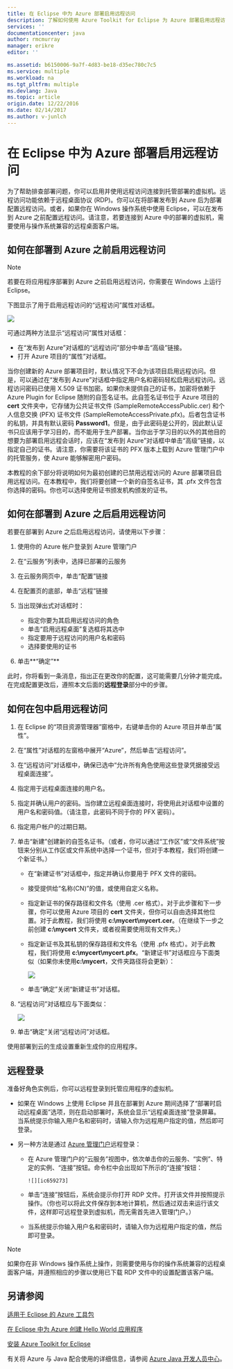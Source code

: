 ```yaml
---
title: 在 Eclipse 中为 Azure 部署启用远程访问
description: 了解如何使用 Azure Toolkit for Eclipse 为 Azure 部署启用远程访问。
services: ''
documentationcenter: java
author: rmcmurray
manager: erikre
editor: ''

ms.assetid: b6150006-9a7f-4d83-be18-d35ec780c7c5
ms.service: multiple
ms.workload: na
ms.tgt_pltfrm: multiple
ms.devlang: Java
ms.topic: article
origin.date: 12/22/2016
ms.date: 02/14/2017
ms.author: v-junlch
---
```


# 在 Eclipse 中为 Azure 部署启用远程访问
为了帮助排查部署问题，你可以启用并使用远程访问连接到托管部署的虚拟机。远程访问功能依赖于远程桌面协议 (RDP)。你可以在将部署发布到 Azure 后为部署配置远程访问。或者，如果你在 Windows 操作系统中使用 Eclipse，可以在发布到 Azure 之前配置远程访问。请注意，若要连接到 Azure 中的部署的虚拟机，需要使用与操作系统兼容的远程桌面客户端。

## 如何在部署到 Azure 之前启用远程访问

> [!NOTE]
> 若要在将应用程序部署到 Azure 之前启用远程访问，你需要在 Windows 上运行 Eclipse。

下图显示了用于启用远程访问的“远程访问”属性对话框。

![][ic719494]  

可通过两种方法显示“远程访问”属性对话框：

- 在“发布到 Azure”对话框的“远程访问”部分中单击“高级”链接。
- 打开 Azure 项目的“属性”对话框。

当你创建新的 Azure 部署项目时，默认情况下不会为该项目启用远程访问。但是，可以通过在“发布到 Azure”对话框中指定用户名和密码轻松启用远程访问。远程访问密码已使用 X.509 证书加密。如果你未提供自己的证书，加密将依赖于 Azure Plugin for Eclipse 随附的自签名证书。此自签名证书位于 Azure 项目的 **cert** 文件夹中，它存储为公共证书文件 (SampleRemoteAccessPublic.cer) 和个人信息交换 (PFX) 证书文件 (SampleRemoteAccessPrivate.pfx)。后者包含证书的私钥，并具有默认密码 **Password1**。但是，由于此密码是公开的，因此默认证书只应该用于学习目的，而不能用于生产部署。当你出于学习目的以外的其他目的想要为部署启用远程会话时，应该在“发布到 Azure”对话框中单击“高级”链接，以指定自己的证书。请注意，你需要将该证书的 PFX 版本上载到 Azure 管理门户中的托管服务，使 Azure 能够解密用户密码。

本教程的余下部分将说明如何为最初创建的已禁用远程访问的 Azure 部署项目启用远程访问。在本教程中，我们将要创建一个新的自签名证书，其 .pfx 文件包含你选择的密码。你也可以选择使用证书颁发机构颁发的证书。

## 如何在部署到 Azure 之后启用远程访问
若要在部署到 Azure 之后启用远程访问，请使用以下步骤：

1. 使用你的 Azure 帐户登录到 Azure 管理门户
2. 在“云服务”列表中，选择已部署的云服务
3. 在云服务网页中，单击“配置”链接
4. 在配置页的底部，单击“远程”链接
5. 当出现弹出式对话框时：

   - 指定你要为其启用远程访问的角色
   - 单击“启用远程桌面”复选框将其选中
   - 指定要用于远程访问的用户名和密码
   - 选择要使用的证书
6. 单击**“确定”**

此时，你将看到一条消息，指出正在更改你的配置，这可能需要几分钟才能完成。在完成配置更改后，遵照本文后面的**远程登录**部分中的步骤。

## 如何在包中启用远程访问
1. 在 Eclipse 的“项目资源管理器”窗格中，右键单击你的 Azure 项目并单击“属性”。
2. 在“属性”对话框的左窗格中展开“Azure”，然后单击“远程访问”。
3. 在“远程访问”对话框中，确保已选中“允许所有角色使用这些登录凭据接受远程桌面连接”。
4. 指定用于远程桌面连接的用户名。
5. 指定并确认用户的密码。当你建立远程桌面连接时，将使用此对话框中设置的用户名和密码值。（请注意，此密码不同于你的 PFX 密码）。
6. 指定用户帐户的过期日期。
7. 单击“新建”创建新的自签名证书。（或者，你可以通过“工作区”或“文件系统”按钮来分别从工作区或文件系统中选择一个证书，但对于本教程，我们将创建一个新证书。）

   - 在“新建证书”对话框中，指定并确认你要用于 PFX 文件的密码。
   - 接受提供给“名称(CN)”的值，或使用自定义名称。
   - 指定新证书的保存路径和文件名（使用 .cer 格式）。对于此步骤和下一步骤，你可以使用 Azure 项目的 **cert** 文件夹，但你可以自由选择其他位置。对于此教程，我们将使用 **c:\\mycert\\mycert.cer**。（在继续下一步之前创建 **c:\\mycert** 文件夹，或者视需要使用现有文件夹。）
   - 指定新证书及其私钥的保存路径和文件名（使用 .pfx 格式）。对于此教程，我们将使用 **c:\\mycert\\mycert.pfx**。“新建证书”对话框应与下面类似（如果你未使用**c:\\mycert**，文件夹路径将会更新）：

        ![][ic712275]
   - 单击“确定”关闭“新建证书”对话框。
8. “远程访问”对话框应与下面类似：</p>

    ![][ic719495]  

9. 单击“确定”关闭“远程访问”对话框。

使用部署到云的生成设置重新生成你的应用程序。

## 远程登录
准备好角色实例后，你可以远程登录到托管应用程序的虚拟机。

- 如果在 Windows 上使用 Eclipse 并且在部署到 Azure 期间选择了“部署时启动远程桌面”选项，则在启动部署时，系统会显示“远程桌面连接”登录屏幕。当系统提示你输入用户名和密码时，请输入你为远程用户指定的值，然后即可登录。
- 另一种方法是通过 <a href="https://manage.windowsazure.cn">Azure 管理门户</a>远程登录：

  - 在 Azure 管理门户的“云服务”视图中，依次单击你的云服务、“实例”、特定的实例、“连接”按钮。命令栏中会出现如下所示的“连接”按钮：

        ![][ic659273]
  - 单击“连接”按钮后，系统会提示你打开 RDP 文件。打开该文件并按照提示操作。（你也可以将此文件保存到本地计算机，然后通过双击来运行该文件，这样即可远程登录到虚拟机，而无需首先进入管理门户。）
  - 当系统提示你输入用户名和密码时，请输入你为远程用户指定的值，然后即可登录。

> [!NOTE]
> 如果你在非 Windows 操作系统上操作，则需要使用与你的操作系统兼容的远程桌面客户端，并遵照相应的步骤以使用已下载 RDP 文件中的设置配置该客户端。

## 另请参阅
[适用于 Eclipse 的 Azure 工具包][Azure Toolkit for Eclipse]

[在 Eclipse 中为 Azure 创建 Hello World 应用程序][Creating a Hello World Application for Azure in Eclipse]

[安装 Azure Toolkit for Eclipse][Installing the Azure Toolkit for Eclipse]

有关将 Azure 与 Java 配合使用的详细信息，请参阅 [Azure Java 开发人员中心][Azure Java Developer Center]。

<!-- URL List -->

[Azure Java Developer Center]: /develop/java/
[Azure Management Portal]: https://manage.windowsazure.cn
[Azure Toolkit for Eclipse]: ./azure-toolkit-for-eclipse.md
[Creating a Hello World Application for Azure in Eclipse]: ./azure-toolkit-for-eclipse-creating-a-hello-world-application.md
[Installing the Azure Toolkit for Eclipse]: ./azure-toolkit-for-eclipse-installation.md

<!-- IMG List -->

[ic712275]: ./media/azure-toolkit-for-eclipse-enabling-remote-access-for-azure-deployments/ic712275.png
[ic719495]: ./media/azure-toolkit-for-eclipse-enabling-remote-access-for-azure-deployments/ic719495.png
[ic719494]: ./media/azure-toolkit-for-eclipse-enabling-remote-access-for-azure-deployments/ic719494.png
[ic659273]: ./media/azure-toolkit-for-eclipse-enabling-remote-access-for-azure-deployments/ic659273.png

<!-- Legacy MSDN URL = https://msdn.microsoft.com/zh-cn/library/azure/hh690951.aspx -->

<!---HONumber=Mooncake_0206_2017-->
<!--Update_Description: wording update-->